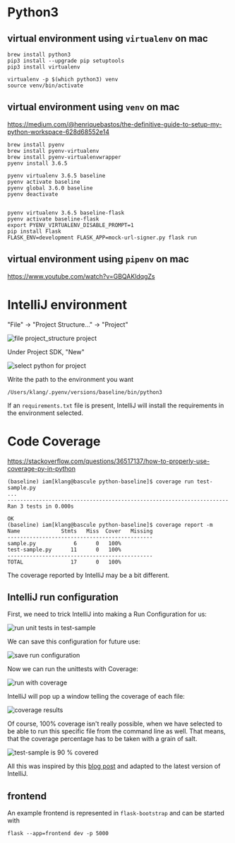 # Python3


## virtual environment using `virtualenv` on mac

    brew install python3
    pip3 install --upgrade pip setuptools
    pip3 install virtualenv

    virtualenv -p $(which python3) venv
    source venv/bin/activate


## virtual environment using `venv` on mac

https://medium.com/@henriquebastos/the-definitive-guide-to-setup-my-python-workspace-628d68552e14

    brew install pyenv
    brew install pyenv-virtualenv
    brew install pyenv-virtualenvwrapper
    pyenv install 3.6.5
    
    pyenv virtualenv 3.6.5 baseline
    pyenv activate baseline
    pyenv global 3.6.0 baseline
    pyenv deactivate
    
    
    pyenv virtualenv 3.6.5 baseline-flask
    pyenv activate baseline-flask
    export PYENV_VIRTUALENV_DISABLE_PROMPT=1
    pip install Flask
    FLASK_ENV=development FLASK_APP=mock-url-signer.py flask run
    

## virtual environment using `pipenv` on mac

https://www.youtube.com/watch?v=GBQAKldqgZs


# IntelliJ environment

"File" -> "Project Structure..." -> "Project"

![file project_structure project](./docs/1.project-structure-add-local-sdk.png)

Under Project SDK, "New"

![select python for project](./docs/2.select-python-for-project.png)


Write the path to the environment you want

    /Users/klang/.pyenv/versions/baseline/bin/python3
    
    
If an `requirements.txt` file is present, IntelliJ will install the requirements in the environment selected.

# Code Coverage

https://stackoverflow.com/questions/36517137/how-to-properly-use-coverage-py-in-python


    (baseline) iam[klang@bascule python-baseline]$ coverage run test-sample.py
    ...
    ----------------------------------------------------------------------
    Ran 3 tests in 0.000s
    
    OK
    (baseline) iam[klang@bascule python-baseline]$ coverage report -m
    Name             Stmts   Miss  Cover   Missing
    ----------------------------------------------
    sample.py            6      0   100%
    test-sample.py      11      0   100%
    ----------------------------------------------
    TOTAL               17      0   100%

The coverage reported by IntelliJ may be a bit different.

## IntelliJ run configuration

First, we need to trick IntelliJ into making a Run Configuration for us:

![run unit tests in test-sample](./docs/3.run-unit-tests-in-test-sample.png)

We can save this configuration for future use:

![save run configuration](./docs/4.save-run-configuration.png)

Now we can run the unittests with Coverage:

![run with coverage](./docs/5.run-with-coverage.png)
    
IntelliJ will pop up a window telling the coverage of each file:

![coverage results](./docs/6.coverage-results.png)

Of course, 100% coverage isn't really possible, when we have selected to be able to run this specific file from the command line as well. That means, that the coverage percentage has to be taken with a grain of salt.

![test-sample is 90 % covered](./docs/7.90-percent.png)

All this was inspired by this [blog post](https://blog.jetbrains.com/pycharm/2015/06/feature-spotlight-python-code-coverage-with-pycharm/) and adapted to the latest version of IntelliJ.

   
## frontend

An example frontend is represented in `flask-bootstrap` and can be started with

    flask --app=frontend dev -p 5000
        
